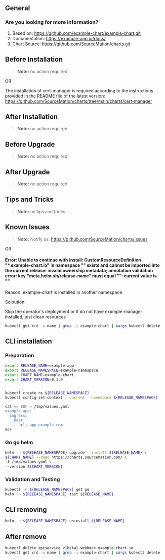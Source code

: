 ## General

### Are you looking for more information?

1. Based on: https://github.com/example-chart/example-chart.git
2. Documentation: https://example-app.io/docs/
3. Chart Source: https://github.com/SourceMation/charts.git


## Before Installation

> **Note:**
> no action required

OR

The installation of cert-manager is required according to the instructions
provided in the README file of the latest version:
https://github.com/SourceMation/charts/tree/main/charts/cert-manager

## After Installation

> **Note:**
> no action required

## Before Upgrade

> **Note:**
> no action required

## After Upgrade

> **Note:**
> no action required


## Tips and Tricks

> **Note:**
> no tips and tricks


## Known Issues

> **Note:**
> Notify us: https://github.com/SourceMation/charts/issues

  OR

#### Error: Unable to continue with install: CustomResourceDefinition "*.example-chart.io" in namespace "" exists and cannot be imported into the current release: invalid ownership metadata; annotation validation error: key "meta.helm.sh/release-name" must equal "": current value is ""

Reason: example-chart is installed in another namespace

Soloution:

Skip the operator's deployment or if do not have example-manager installed, just clean resources

```bash 
kubectl get crd -o name | grep -i example-chart | xargs kubectl delete
```

## CLI installation

### Preparation

```bash
export RELEASE_NAME=example-app
export RELEASE_NAMESPACE=example-namespace
export CHART_NAME=example-chart
export CHART_VERSION=0.1.0


kubectl create ns ${RELEASE_NAMESPACE}
kubectl config set-context --current --namespace ${RELEASE_NAMESPACE}

cat << EOF > /tmp/values.yaml
example-app:
  ingress:
    host: 
    - url: app.example.com
EOF
```

### Go go helm

``` bash
helm -n ${RELEASE_NAMESPACE} upgrade --install ${RELEASE_NAME} \
${CHART_NAME} --repo https://charts.sourcemation.com/ \
-f /tmp/values.yaml \
--version ${CHART_VERSION}
```

### Validation and Testing

```bash
kubectl -n ${RELEASE_NAMESPACE} get po
helm -n ${RELEASE_NAMESPACE} test ${RELEASE_NAME}
```

## CLI removing

```bash
helm -n ${RELEASE_NAMESPACE} uninstall ${RELEASE_NAME}
```

## After remove

```bash
kubectl delete apiservice v1beta1.webhook.example-chart.io
kubectl get crd -o name | grep -i example-chart | xargs kubectl delete
```
